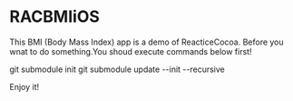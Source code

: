 RACBMIiOS
=========
This BMI (Body Mass Index) app is a demo of ReacticeCocoa.
Before you wnat to do something.You shoud execute commands below first!

git submodule init
git submodule update --init --recursive

Enjoy it!
